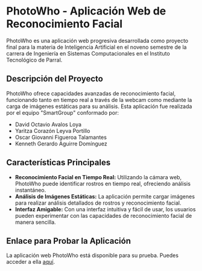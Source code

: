 # PhotoWho - Aplicación Web de Reconocimiento Facial

PhotoWho es una aplicación web progresiva desarrollada como proyecto final para la materia de Inteligencia Artificial en el noveno semestre de la carrera de Ingeniería en Sistemas Computacionales en el Instituto Tecnológico de Parral.

## Descripción del Proyecto

PhotoWho ofrece capacidades avanzadas de reconocimiento facial, funcionando tanto en tiempo real a través de la webcam como mediante la carga de imágenes estáticas para su análisis. Esta aplicación fue realizada por el equipo "SmartGroup" conformado por:

- David Octavio Avalos Loya
- Yaritza Corazón Leyva Portillo
- Oscar Giovanni Figueroa Talamantes
- Kenneth Gerardo Aguirre Domínguez

## Características Principales

- **Reconocimiento Facial en Tiempo Real:** Utilizando la cámara web, PhotoWho puede identificar rostros en tiempo real, ofreciendo análisis instantáneo.
- **Análisis de Imágenes Estáticas:** La aplicación permite cargar imágenes para realizar análisis detallados de rostros y reconocimiento facial.
- **Interfaz Amigable:** Con una interfaz intuitiva y fácil de usar, los usuarios pueden experimentar con las capacidades de reconocimiento facial de manera sencilla.

## Enlace para Probar la Aplicación

La aplicación web PhotoWho está disponible para su prueba. Puedes acceder a ella [aquí](https://davalos36.github.io/rec-facial/).
